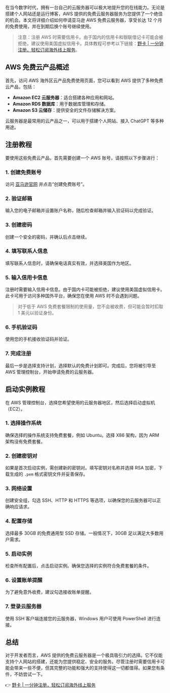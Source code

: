 在当今数字时代，拥有一台自己的云服务器可以极大地提升您的在线能力。无论是搭建个人网站还是运行博客，AWS 提供的免费云服务器服务为您提供了一个绝佳的机会。本文将详细介绍如何申请亚马逊 AWS 免费云服务器，享受长达 12 个月的免费使用，并在到期后换个账号继续使用。

> 注意：注册 AWS 时需要信用卡。由于国内的信用卡和银联借记卡可能会被拒绝，建议使用美国虚拟信用卡。具体教程可参考以下链接：[野卡 | 一分钟注册，轻松订阅海外线上服务](https://bit.ly/bewildcard)。

## AWS 免费云产品概述

首先，访问 AWS 海外区云产品免费使用页面，您可以看到 AWS 提供了多种免费云产品，包括：

- **Amazon EC2 云服务器**：适合搭建各种应用和网站。
- **Amazon RDS 数据库**：用于数据库管理和存储。
- **Amazon S3 云储存**：提供安全的文件存储解决方案。

云服务器是最常用的云产品之一，可以用于搭建个人网站、接入 ChatGPT 等多种用途。

## 注册教程

要使用这些免费云产品，首先需要创建一个 AWS 账号，请按照以下步骤进行：

### 1. 创建免费账号

访问 [亚马逊官网](https://aws.amazon.com/cn/free/) 并点击“创建免费账号”。

### 2. 验证邮箱

输入您的电子邮箱并设置账户名称，随后检查邮箱并输入验证码以完成验证。

### 3. 创建密码

创建一个安全的密码，并确认后点击继续。

### 4. 填写联系人信息

填写联系人信息时，请确保电话真实有效，并选择美国作为地区。

### 5. 输入信用卡信息

注册时需要输入信用卡信息。由于国内卡可能被拒绝，建议使用美国虚拟信用卡。此卡可用于访问多种国外平台，确保您在使用 AWS 时不会遇到问题。

> 对于低于 AWS 免费套餐限制的使用量，您不会被收费，但可能会暂时扣取 1 美元以验证身份。

### 6. 手机验证码

使用您的手机接收验证码并验证。

### 7. 完成注册

最后一步是选择支持计划，选择默认的免费计划即可。完成后，您将被引导至 AWS 管理控制台，开始申请免费的云服务器。

## 启动实例教程

在 AWS 管理控制台，选择您希望使用的云服务器地区，然后选择启动虚拟机（EC2）。

### 1. 选择操作系统

确保选择的操作系统支持免费套餐，例如 Ubuntu。选择 X86 架构，因为 ARM 架构没有免费套餐。

### 2. 创建密钥对

如果是首次启动实例，需创建新的密钥对。填写密钥对名称并选择 RSA 加密，下载生成的 `.pem` 格式密钥文件并妥善保存。

### 3. 网络设置

创建安全组，勾选 SSH、HTTP 和 HTTPS 等选项，以确保您的云服务器可以正确响应请求。

### 4. 配置存储

选择最多 30GB 的免费通用型 SSD 存储。一般情况下，30GB 足以满足大多数用户需求。

### 5. 启动实例

检查所有配置后，点击启动实例。确保您选择的实例符合免费套餐的条件。

### 6. 设置账单提醒

为了避免意外收费，建议勾选接收账单提醒。

### 7. 登录云服务器

使用 SSH 客户端连接您的云服务器，Windows 用户可使用 PowerShell 进行连接。

## 总结

对于开发者而言，AWS 提供的免费云服务器是一个极具吸引力的选择。它不仅能支持个人网站的搭建，还能为您提供稳定、安全的服务。尽管注册时需要信用卡可能会带来一些不便，但其完整的功能和强大的支持使得这一切都值得。如果您有条件，不妨尝试一下。

👉 [野卡 | 一分钟注册，轻松订阅海外线上服务](https://bit.ly/bewildcard)